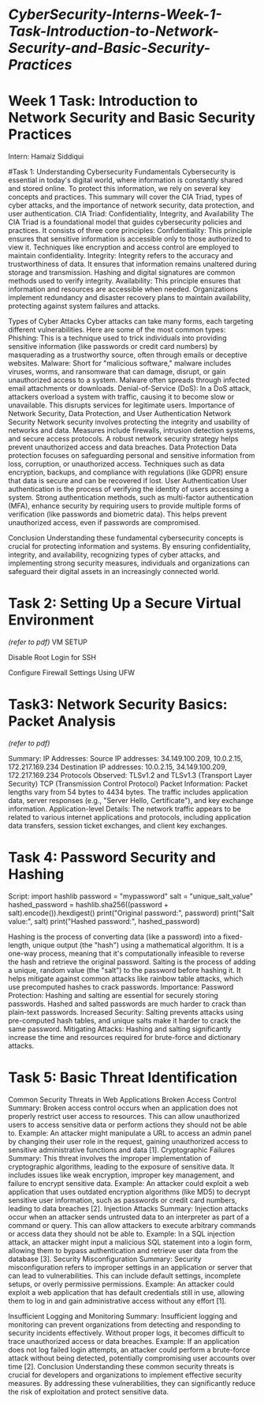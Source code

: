 # *CyberSecurity-Interns-Week-1-Task-Introduction-to-Network-Security-and-Basic-Security-Practices*

# Week 1 Task: Introduction to Network Security and Basic Security Practices

Intern: Hamaiz Siddiqui

#Task 1: Understanding Cybersecurity Fundamentals
Cybersecurity is essential in today's digital world, where information is constantly shared and stored online. To protect this information, we rely on several key concepts and practices. This summary will cover the CIA Triad, types of cyber attacks, and the importance of network security, data protection, and user authentication.
CIA Triad: Confidentiality, Integrity, and Availability
The CIA Triad is a foundational model that guides cybersecurity policies and practices. It consists of three core principles:
Confidentiality: This principle ensures that sensitive information is accessible only to those authorized to view it. Techniques like encryption and access control are employed to maintain confidentiality.
Integrity: Integrity refers to the accuracy and trustworthiness of data. It ensures that information remains unaltered during storage and transmission. Hashing and digital signatures are common methods used to verify integrity.
Availability: This principle ensures that information and resources are accessible when needed. Organizations implement redundancy and disaster recovery plans to maintain availability, protecting against system failures and attacks.

 
Types of Cyber Attacks
Cyber attacks can take many forms, each targeting different vulnerabilities. Here are some of the most common types:
Phishing: This is a technique used to trick individuals into providing sensitive information (like passwords or credit card numbers) by masquerading as a trustworthy source, often through emails or deceptive websites.
Malware: Short for "malicious software," malware includes viruses, worms, and ransomware that can damage, disrupt, or gain unauthorized access to a system. Malware often spreads through infected email attachments or downloads.
Denial-of-Service (DoS): In a DoS attack, attackers overload a system with traffic, causing it to become slow or unavailable. This disrupts services for legitimate users.
Importance of Network Security, Data Protection, and User Authentication
Network Security
Network security involves protecting the integrity and usability of networks and data. Measures include firewalls, intrusion detection systems, and secure access protocols. A robust network security strategy helps prevent unauthorized access and data breaches.
Data Protection
Data protection focuses on safeguarding personal and sensitive information from loss, corruption, or unauthorized access. Techniques such as data encryption, backups, and compliance with regulations (like GDPR) ensure that data is secure and can be recovered if lost.
User Authentication
User authentication is the process of verifying the identity of users accessing a system. Strong authentication methods, such as multi-factor authentication (MFA), enhance security by requiring users to provide multiple forms of verification (like passwords and biometric data). This helps prevent unauthorized access, even if passwords are compromised.

Conclusion
Understanding these fundamental cybersecurity concepts is crucial for protecting information and systems. By ensuring confidentiality, integrity, and availability, recognizing types of cyber attacks, and implementing strong security measures, individuals and organizations can safeguard their digital assets in an increasingly connected world.


# Task 2: Setting Up a Secure Virtual Environment
*(refer to pdf)*
VM SETUP
 
 


Disable Root Login for SSH
 
 
 
	











Configure Firewall Settings Using UFW
 



# Task3: Network Security Basics: Packet Analysis
 *(refer to pdf)*

Summary:
IP Addresses:
Source IP addresses: 34.149.100.209, 10.0.2.15, 172.217.169.234
Destination IP addresses: 10.0.2.15, 34.149.100.209, 172.217.169.234
Protocols Observed:
TLSv1.2 and TLSv1.3 (Transport Layer Security)
TCP (Transmission Control Protocol)
Packet Information:
Packet lengths vary from 54 bytes to 4434 bytes.
The traffic includes application data, server responses (e.g., "Server Hello, Certificate"), and key exchange information.
Application-level Details:
The network traffic appears to be related to various internet applications and protocols, including application data transfers, session ticket exchanges, and client key exchanges.

# Task 4: Password Security and Hashing

Script:
import hashlib
password = "mypassword"
salt = "unique_salt_value"
hashed_password = hashlib.sha256((password + salt).encode()).hexdigest()
print("Original password:", password)
print("Salt value:", salt)
print("Hashed password:", hashed_password)

 
Hashing is the process of converting data (like a password) into a fixed-length, unique output (the "hash") using a mathematical algorithm. It  is a one-way process, meaning that it's computationally infeasible to reverse the hash and retrieve the original password.
Salting is the process of adding a unique, random value (the "salt") to the password before hashing it. It helps mitigate against common attacks like rainbow table attacks, which use precomputed hashes to crack passwords.
Importance:
 Password Protection: Hashing and salting are essential for securely storing passwords. Hashed and salted passwords are much harder to crack than plain-text passwords.
 Increased Security: Salting prevents attacks using pre-computed hash tables, and unique salts make it harder to crack the same password.
 Mitigating Attacks: Hashing and salting significantly increase the time and resources required for brute-force and dictionary attacks.

# Task 5: Basic Threat Identification

Common Security Threats in Web Applications
Broken Access Control
Summary: Broken access control occurs when an application does not properly restrict user access to resources. This can allow unauthorized users to access sensitive data or perform actions they should not be able to.
Example: An attacker might manipulate a URL to access an admin panel by changing their user role in the request, gaining unauthorized access to sensitive administrative functions and data [1].
Cryptographic Failures
Summary: This threat involves the improper implementation of cryptographic algorithms, leading to the exposure of sensitive data. It includes issues like weak encryption, improper key management, and failure to encrypt sensitive data.
Example: An attacker could exploit a web application that uses outdated encryption algorithms (like MD5) to decrypt sensitive user information, such as passwords or credit card numbers, leading to data breaches [2].
Injection Attacks
Summary: Injection attacks occur when an attacker sends untrusted data to an interpreter as part of a command or query. This can allow attackers to execute arbitrary commands or access data they should not be able to.
Example: In a SQL injection attack, an attacker might input a malicious SQL statement into a login form, allowing them to bypass authentication and retrieve user data from the database [3].
Security Misconfiguration
Summary: Security misconfiguration refers to improper settings in an application or server that can lead to vulnerabilities. This can include default settings, incomplete setups, or overly permissive permissions.
Example: An attacker could exploit a web application that has default credentials still in use, allowing them to log in and gain administrative access without any effort [1].


Insufficient Logging and Monitoring
Summary: Insufficient logging and monitoring can prevent organizations from detecting and responding to security incidents effectively. Without proper logs, it becomes difficult to trace unauthorized access or data breaches.
Example: If an application does not log failed login attempts, an attacker could perform a brute-force attack without being detected, potentially compromising user accounts over time [2].
Conclusion
Understanding these common security threats is crucial for developers and organizations to implement effective security measures. By addressing these vulnerabilities, they can significantly reduce the risk of exploitation and protect sensitive data.




